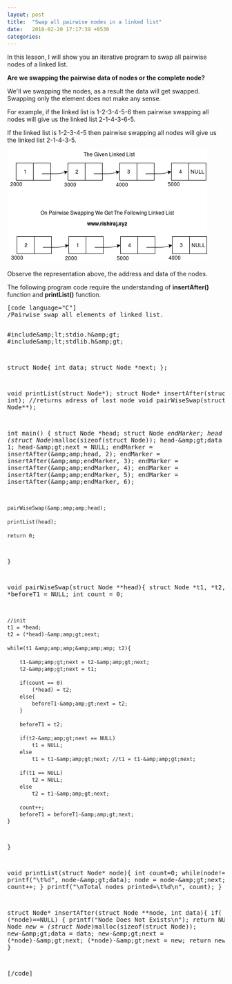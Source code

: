 ```yaml
---
layout: post
title:  "Swap all pairwise nodes in a linked list"
date:   2018-02-20 17:17:39 +0530
categories: 
---
```

<p>In this lesson, I will show you an iterative program to swap all pairwise nodes of a linked list.<!--more--></p>
<p><strong>Are we swapping the pairwise data of nodes or the complete node?</strong><br /> </p>
<p>We'll we swapping the nodes, as a result the data will get swapped. Swapping only the element does not make any sense.</p>
<p> </p>
<p>For example, if the linked list is 1-2-3-4-5-6 then pairwise swapping all nodes will give us the linked list 2-1-4-3-6-5.</p>
<p> </p>
<p>If the linked list is 1-2-3-4-5 then pairwise swapping all nodes will give us the linked list 2-1-4-3-5.</p>
<p> </p>
<p><img class="" src="/images/pairwise-swap-LL.png" alt="" width="463" height="261"/></p>
<p> </p>
<p>Observe the representation above, the address and data of the nodes.</p>
<p> </p>
<p>The following program code require the understanding of <strong>insertAfter()</strong> function and <strong>printList()</strong> function.</p>
<p> </p>
<pre>[code language="C"]
/Pairwise swap all elements of linked list.

#include&amp;amp;lt;stdio.h&amp;amp;gt;
#include&amp;amp;lt;stdlib.h&amp;amp;gt;

struct Node{
	int data;
	struct Node *next;
};

void printList(struct Node*);
struct Node* insertAfter(struct Node**, int); //returns adress of last node
void pairWiseSwap(struct Node**);

int main()
{
	struct Node *head;
	struct Node *endMarker;
	head = (struct Node*)malloc(sizeof(struct Node));
	head-&amp;amp;gt;data = 1;
	head-&amp;amp;gt;next = NULL;
	endMarker = insertAfter(&amp;amp;amp;head, 2);
	endMarker = insertAfter(&amp;amp;amp;endMarker, 3);
	endMarker = insertAfter(&amp;amp;amp;endMarker, 4);
	endMarker = insertAfter(&amp;amp;amp;endMarker, 5);
	endMarker = insertAfter(&amp;amp;amp;endMarker, 6);

	pairWiseSwap(&amp;amp;amp;head);

	printList(head);

	return 0;
}

void pairWiseSwap(struct Node **head){
	struct Node *t1, *t2, *beforeT1 = NULL;
	int count = 0;

	//init
	t1 = *head;
	t2 = (*head)-&amp;amp;gt;next;

	while(t1 &amp;amp;amp;&amp;amp;amp; t2){

		t1-&amp;amp;gt;next = t2-&amp;amp;gt;next;
		t2-&amp;amp;gt;next = t1;

		if(count == 0)
			(*head) = t2;
		else{
			beforeT1-&amp;amp;gt;next = t2;
		}

		beforeT1 = t2;

		if(t2-&amp;amp;gt;next == NULL)
			t1 = NULL;
		else
			t1 = t1-&amp;amp;gt;next; //t1 = t1-&amp;amp;gt;next;

		if(t1 == NULL)
			t2 = NULL;
		else
			t2 = t1-&amp;amp;gt;next;

		count++;
		beforeT1 = beforeT1-&amp;amp;gt;next;
	}

}

void printList(struct Node* node){
	int count=0;
	while(node!=NULL){
		printf("\t%d", node-&amp;amp;gt;data);
		node = node-&amp;amp;gt;next;
		count++;
	}
	printf("\nTotal nodes printed=\t%d\n", count);
}

struct Node* insertAfter(struct Node **node, int data){
    if( (*node)==NULL) {
        printf("Node Does Not Exists\n");
        return NULL;
    }
    struct Node *new = (struct Node*)malloc(sizeof(struct Node));
    new-&amp;amp;gt;data = data;
    new-&amp;amp;gt;next = (*node)-&amp;amp;gt;next;
    (*node)-&amp;amp;gt;next = new;
    return new;
}

[/code]</pre>

